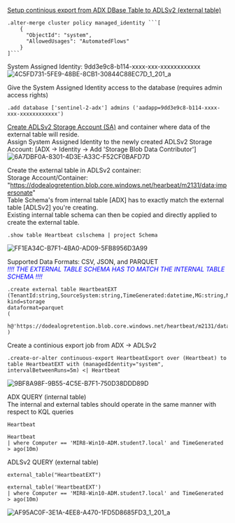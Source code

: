 [Setup continious export from ADX DBase Table to ADLSv2 (external table)](https://learn.microsoft.com/en-us/azure/data-explorer/kusto/management/data-export/continuous-export-with-managed-identity?tabs=system-assigned%2Cazure-storage)
```console
.alter-merge cluster policy managed_identity ```[
    {
      "ObjectId": "system",
      "AllowedUsages": "AutomatedFlows"
    }
]```
```
System Assigned Identity: 9dd3e9c8-b114-xxxx-xxx-xxxxxxxxxxxx
![4C5FD731-5FE9-48BE-8CB1-30844C88EC7D_1_201_a](https://github.com/dcodev1702/splunk_2_adx/assets/32214072/afad8dd2-2a26-4525-94f2-ba7e20729bd6)

Give the System Assigned Identity access to the database (requires admin access rights)
```console
.add database ['sentinel-2-adx'] admins ('aadapp=9dd3e9c8-b114-xxxx-xxx-xxxxxxxxxxxx')
```

[Create ADLSv2 Storage Account (SA)](https://learn.microsoft.com/en-us/azure/storage/blobs/create-data-lake-storage-account) and container where data of the external table will reside. <br />
Assign System Assigned Identity to the newly created ADLSv2 Storage Account: [ADX -> Identity -> Add 'Storage Blob Data Contributor']
![6A7DBF0A-8301-4D3E-A33C-F52CF0BAFD7D](https://github.com/dcodev1702/splunk_2_adx/assets/32214072/c0c82abd-aa8d-432d-9b4f-e9b55902b835)

Create the external table in ADLSv2 container: <br />
Storage Account/Container: "https://dodealogretention.blob.core.windows.net/hearbeat/m2131/data;impersonate" <br />
Table Schema's from internal table [ADX] has to exactly match the external table [ADLSv2] you're creating. <br />
Existing internal table schema can then be copied and directly applied to create the external table. <br />
```console
.show table Heartbeat cslschema | project Schema
```
![FF1EA34C-B7F1-4BA0-AD09-5FB8956D3A99](https://github.com/dcodev1702/splunk_2_adx/assets/32214072/40767554-60b7-407c-b422-d5c4544682c2)

Supported Data Formats: CSV, JSON, and PARQUET <br />
<span style="color:blue">*!!!! THE EXTERNAL TABLE SCHEMA HAS TO MATCH THE INTERNAL TABLE SCHEMA !!!!*</span>

```console
.create external table HeartbeatEXT (TenantId:string,SourceSystem:string,TimeGenerated:datetime,MG:string,ManagementGroupName:string,SourceComputerId:string,ComputerIP:string,Computer:string,Category:string,OSType:string,OSName:string,OSMajorVersion:string,OSMinorVersion:string,Version:string,SCAgentChannel:string,IsGatewayInstalled:string,RemoteIPLongitude:string,RemoteIPLatitude:string,RemoteIPCountry:string,SubscriptionId:string,ResourceGroup:string,ResourceProvider:string,Resource:string,ResourceId:string,ResourceType:string,ComputerEnvironment:string,Solutions:string,VMUUID:string,ComputerPrivateIPs:string,Type:string,_ResourceId:string)
kind=storage
dataformat=parquet 
( 
    h@'https://dodealogretention.blob.core.windows.net/heartbeat/m2131/data;impersonate' 
)
```

Create a continious export job from ADX -> ADLSv2
```console
.create-or-alter continuous-export HeartbeatExport over (Heartbeat) to table HeartbeatEXT with (managedIdentity="system", intervalBetweenRuns=5m) <| Heartbeat
```
![9BF8A98F-9B55-4C5E-B7F1-750D38DDD89D](https://github.com/dcodev1702/splunk_2_adx/assets/32214072/509903bb-bc8a-4065-ab40-01f225d9da98)


ADX QUERY (internal table) <br />
The internal and external tables should operate in the same manner with respect to KQL queries <br />
```console
Heartbeat

Heartbeat
| where Computer == 'MIR8-Win10-ADM.student7.local' and TimeGenerated > ago(10m)
```

ADLSv2 QUERY (external table) <br />
```console
external_table("HeartbeatEXT")

external_table('HeartbeatEXT')
| where Computer == 'MIR8-Win10-ADM.student7.local' and TimeGenerated > ago(10m)
```
![AF95AC0F-3E1A-4EE8-A470-1FD5D8685FD3_1_201_a](https://github.com/dcodev1702/splunk_2_adx/assets/32214072/133e808a-cb4e-4bda-85c4-f35645bdbb75)
